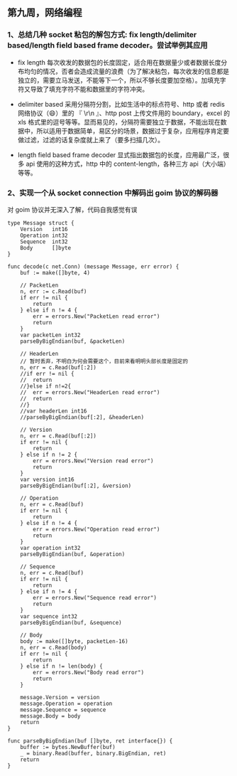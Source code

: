 ## 第九周，网络编程

### 1、总结几种 socket 粘包的解包方式: fix length/delimiter based/length field based frame decoder。尝试举例其应用

- fix length
每次收发的数据包的长度固定，适合用在数据量少或者数据长度分布均匀的情况，否者会造成流量的浪费（为了解决粘包，每次收发的信息都是独立的，需要立马发送，不能等下一个，所以不够长度要加空格）。加填充字符又导致了填充字符不能和数据里的字符冲突。

- delimiter based
采用分隔符分割，比如生活中的标点符号、http 或者 redis 网络协议（😄）里的 『 \r\n 』、http post 上传文件用的 boundary，excel 的 xls 格式里的逗号等等。显而易见的，分隔符需要独立于数据，不能出现在数据中，所以适用于数据简单，易区分的场景，数据过于复杂，应用程序肯定要做过滤，过滤的话复杂度就上来了（要多扫描几次）。

- length field based frame decoder
显式指出数据包的长度，应用最广泛，很多 api 使用的这种方式，http 中的 content-length，各种三方 api（大小端）等等。

### 2、实现一个从 socket connection 中解码出 goim 协议的解码器

对 goim 协议并无深入了解，代码自我感觉有误

```golang
type Message struct {
	Version   int16
	Operation int32
	Sequence  int32
	Body      []byte
}

func decode(c net.Conn) (message Message, err error) {
	buf := make([]byte, 4)

	// PacketLen
	n, err := c.Read(buf)
	if err != nil {
		return
	} else if n != 4 {
		err = errors.New("PacketLen read error")
		return
	}
	var packetLen int32
	parseByBigEndian(buf, &packetLen)

	// HeaderLen
	// 暂时丢弃，不明白为何会需要这个，目前来看明明头部长度是固定的
	n, err = c.Read(buf[:2])
	//if err != nil {
	//	return
	//}else if n!=2{
	//	err = errors.New("HeaderLen read error")
	//	return
	//}
	//var headerLen int16
	//parseByBigEndian(buf[:2], &headerLen)

	// Version
	n, err = c.Read(buf[:2])
	if err != nil {
		return
	} else if n != 2 {
		err = errors.New("Version read error")
		return
	}
	var version int16
	parseByBigEndian(buf[:2], &version)

	// Operation
	n, err = c.Read(buf)
	if err != nil {
		return
	} else if n != 4 {
		err = errors.New("Operation read error")
		return
	}
	var operation int32
	parseByBigEndian(buf, &operation)

	// Sequence
	n, err = c.Read(buf)
	if err != nil {
		return
	} else if n != 4 {
		err = errors.New("Sequence read error")
		return
	}
	var sequence int32
	parseByBigEndian(buf, &sequence)

	// Body
	body := make([]byte, packetLen-16)
	n, err = c.Read(body)
	if err != nil {
		return
	} else if n != len(body) {
		err = errors.New("Body read error")
		return
	}

	message.Version = version
	message.Operation = operation
	message.Sequence = sequence
	message.Body = body
	return
}

func parseByBigEndian(buf []byte, ret interface{}) {
	buffer := bytes.NewBuffer(buf)
	_ = binary.Read(buffer, binary.BigEndian, ret)
	return
}

```

